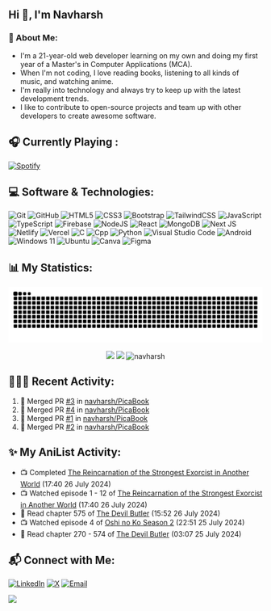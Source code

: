 ## Hi 👋, I'm Navharsh


### 📝 About Me:

- I'm a 21-year-old web developer learning on my own and doing my first year of a Master's in Computer Applications (MCA).
- When I'm not coding, I love reading books, listening to all kinds of music, and watching anime.
- I'm really into technology and always try to keep up with the latest development trends.
- I like to contribute to open-source projects and team up with other developers to create awesome software.

<!--
## 🛠️ Key Projects:
- **[Project Name](https://github.com/navharsh/project-link)**: Short description of what this project does and any key features.
- **[Another Project](https://github.com/navharsh/another-project-link)**: Brief overview of this project and its highlights.
- **[Yet Another Project](https://github.com/navharsh/yet-another-project-link)**: A summary of the project's purpose and technologies used.
-->
## 🎧 Currently Playing :
  [![Spotify](https://nav-spotify.vercel.app/api/spotify?background_color=0d1117&border_color=4e334e)](https://open.spotify.com/user/chwmd7jiqjx7cqlnc1rfzri7s)

## 💻 Software & Technologies:
![Git](https://img.shields.io/badge/git-%23F05033.svg?style=for-the-badge&logo=git&logoColor=white)
![GitHub](https://img.shields.io/badge/GITHUB-181717?style=for-the-badge&logo=github&logoColor=white)
![HTML5](https://img.shields.io/badge/html5-%23E34F26.svg?style=for-the-badge&logo=html5&logoColor=white)
![CSS3](https://img.shields.io/badge/css3-%231572B6.svg?style=for-the-badge&logo=css3&logoColor=white)
![Bootstrap](https://img.shields.io/badge/bootstrap-%23563D7C.svg?style=for-the-badge&logo=bootstrap&logoColor=white)
![TailwindCSS](https://img.shields.io/badge/tailwindcss-%2338B2AC.svg?style=for-the-badge&logo=tailwind-css&logoColor=white)
![JavaScript](https://img.shields.io/badge/javascript-%23F7DF1E.svg?style=for-the-badge&logo=javascript&logoColor=white)
![TypeScript](https://img.shields.io/badge/typescript-%233178C6.svg?style=for-the-badge&logo=typescript&logoColor=white)
![Firebase](https://img.shields.io/badge/Firebase-039BE5?style=for-the-badge&logo=Firebase&logoColor=white)
![NodeJS](https://img.shields.io/badge/node.js-6DA55F?style=for-the-badge&logo=node.js&logoColor=white)
![React](https://img.shields.io/badge/react-%2320232a.svg?style=for-the-badge&logo=react&logoColor=%2361DAFB)
![MongoDB](https://img.shields.io/badge/MongoDB-%234ea94b.svg?style=for-the-badge&logo=mongodb&logoColor=white)
![Next JS](https://img.shields.io/badge/Next-black?style=for-the-badge&logo=next.js&logoColor=white)
![Netlify](https://img.shields.io/badge/netlify-%23000000.svg?style=for-the-badge&logo=netlify&logoColor=#00C7B7)
![Vercel](https://img.shields.io/badge/vercel-%23000000.svg?style=for-the-badge&logo=vercel&logoColor=white)
![C](https://img.shields.io/badge/c-%2300599C.svg?style=for-the-badge&logo=c&logoColor=white)
![Cpp](https://img.shields.io/badge/cpp-%2300599C.svg?style=for-the-badge&logo=cplusplus&logoColor=white)
![Python](https://img.shields.io/badge/python-3670A0?style=for-the-badge&logo=python&logoColor=ffdd54)
![Visual Studio Code](https://img.shields.io/badge/VISUAL--STUDIO--CODE-007ACC?style=for-the-badge&logo=visual-studio-code&logoColor=white)
![Android](https://img.shields.io/badge/Android-3DDC84?style=for-the-badge&logo=android&logoColor=white)
![Windows 11](https://img.shields.io/badge/Windows-0078D6?style=for-the-badge&logo=windows&logoColor=white)
![Ubuntu](https://img.shields.io/badge/Ubuntu-E95420?style=for-the-badge&logo=ubuntu&logoColor=white)
![Canva](https://img.shields.io/badge/Canva-%2300C4CC.svg?style=for-the-badge&logo=Canva&logoColor=white)
![Figma](https://img.shields.io/badge/Figma-%23F24E1E.svg?style=for-the-badge&logo=figma&logoColor=white&logoSize=amd)

## 📊 My Statistics:
<div align="center">
  <img src="https://raw.githubusercontent.com/navharsh/navharsh/output/github-contribution-grid-snake-dark.svg" />
</div>

<p align="center">
  <img height="50%" width="auto" src="https://nav-readme.vercel.app/api?username=navharsh&show_icons=true&count_private=true&theme=github_dark&hide_border=true&hide=contribs&rank_icon=github&bg_color=00000000">
  <img height="50%" width="auto" src="https://nav-readme.vercel.app/api/top-langs/?username=navharsh&layout=compact&hide_border=true&theme=github_dark&bg_color=00000000&langs_count=6">
  <img height="45%" width="auto" src="https://github-readme-streak-stats.herokuapp.com/?user=navharsh&theme=github_dark&hide_border=true&bg_color=00000000" alt="navharsh" />
</p>

## 🧑🏻‍💻 Recent Activity:

<!--START_SECTION:activity-->
1. 🎉 Merged PR [#3](https://github.com/navharsh/PicaBook/pull/3) in [navharsh/PicaBook](https://github.com/navharsh/PicaBook)
2. 🎉 Merged PR [#4](https://github.com/navharsh/PicaBook/pull/4) in [navharsh/PicaBook](https://github.com/navharsh/PicaBook)
3. 🎉 Merged PR [#1](https://github.com/navharsh/PicaBook/pull/1) in [navharsh/PicaBook](https://github.com/navharsh/PicaBook)
4. 🎉 Merged PR [#2](https://github.com/navharsh/PicaBook/pull/2) in [navharsh/PicaBook](https://github.com/navharsh/PicaBook)
<!--END_SECTION:activity-->


## ✨ My AniList Activity:
<!-- ANILIST_ACTIVITY:start -->

-   📺 Completed [The Reincarnation of the Strongest Exorcist in Another World](https://anilist.co/anime/144553) (17:40 26 July 2024)
-   📺 Watched episode 1 - 12 of [The Reincarnation of the Strongest Exorcist in Another World](https://anilist.co/anime/144553) (17:40 26 July 2024)
-   📖 Read chapter 575 of [The Devil Butler](https://anilist.co/manga/116353) (15:52 26 July 2024)
-   📺 Watched episode 4 of [Oshi no Ko Season 2](https://anilist.co/anime/166531) (22:51 25 July 2024)
-   📖 Read chapter 270 - 574 of [The Devil Butler](https://anilist.co/manga/116353) (03:07 25 July 2024)

<!-- ANILIST_ACTIVITY:end -->

## 📬 Connect with Me:
[![LinkedIn](https://img.shields.io/badge/LinkedIn-%230077B5.svg?style=for-the-badge&logo=linkedin&logoColor=white)](https://linkedin.com/in/navharsh)
[![X](https://img.shields.io/badge/X-%231DA1F2.svg?style=for-the-badge&logo=x&logoColor=white)](https://x.com/navharsh_)
[![Email](https://img.shields.io/badge/Email-%23D14836.svg?style=for-the-badge&logo=gmail&logoColor=white)](mailto:hello@navharsh.com)

[![](https://visitcount.itsvg.in/api?id=navharsh&label=Profile%20Views&color=12&icon=3&pretty=true)](https://visitcount.itsvg.in)
